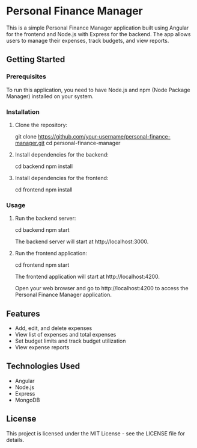 # Personal Finance Manager

This is a simple Personal Finance Manager application built using Angular for the frontend and Node.js with Express for the backend. The app allows users to manage their expenses, track budgets, and view reports.

## Getting Started

### Prerequisites

To run this application, you need to have Node.js and npm (Node Package Manager) installed on your system.

### Installation

1. Clone the repository:

   git clone https://github.com/your-username/personal-finance-manager.git
   cd personal-finance-manager

2. Install dependencies for the backend:

   cd backend
   npm install

3. Install dependencies for the frontend:

   cd frontend
   npm install

### Usage

1. Run the backend server:

   cd backend
   npm start

   The backend server will start at http://localhost:3000.

2. Run the frontend application:

   cd frontend
   npm start

   The frontend application will start at http://localhost:4200.

   Open your web browser and go to http://localhost:4200 to access the Personal Finance Manager application.

## Features

- Add, edit, and delete expenses
- View list of expenses and total expenses
- Set budget limits and track budget utilization
- View expense reports

## Technologies Used

- Angular
- Node.js
- Express
- MongoDB

## License

This project is licensed under the MIT License - see the LICENSE file for details.
